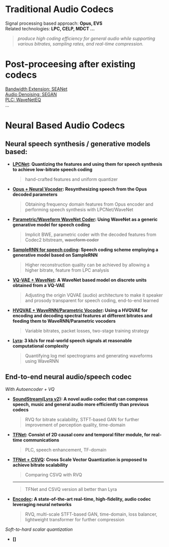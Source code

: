 # Traditional Audio Codecs
Signal processing based approach: **Opus, EVS**  
Related technologies: **LPC, CELP, MDCT ...**  
>*produce high coding efficiency for general audio while supporting various bitrates, sampling rates, and  real-time compression.*
# Post-proceesing after existing codecs
[Bandwidth Extension: SEANet](./REAL_TIME_SPEECH_FREQUENCY_BANDWIDTH_EXTENSION.pdf)  
[Audio Denoising: SEGAN](./AUDIO_CODEC_ENHANCEMENT_WITH_GENERATIVE_ADVERSARIAL_NETWORKS.pdf)  
[PLC: WaveNetEQ](./WaveNetEQ_Packet_Loss_Concealment_with_WaveRNN.pdf)  
...
# Neural Based Audio Codecs
## Neural speech synthesis / generative models based:
+ **[LPCNet](./A_Real_Time_Wideband_Neural_Vocoder_at_1.6_kbps_Using_LPCNet.pdf): Quantizing the features and using them for speech synthesis to achieve low-bitrate speech coding**
  > hand-crafted features and uniform quantizer
+ **[Opus + Neural Vocoder](./Improving_Opus_Low_Bit_Rate_Quality_with_Neural_Speech_Synthesis.pdf): Resynthesizing speech from the Opus decoded parameters**
  > Obtaining frequency domain features from Opus encoder and performing speech synthesis with LPCNet/WaveNet
+ **[Parametric/Waveform WaveNet Coder](./WAVENET_BASED_LOW_RATE_SPEECH_CODING.pdf): Using WaveNet as a generic genarative model for speech coding**
  > Implicit BWE, parametric coder with the decoded features from Codec2 bitstream, ~~waveform coder~~
+ **[SampleRNN for speech coding](./HIGH_QUALITY_SPEECH_CODING_WITH_SAMPLE_RNN.pdf): Speech coding scheme employing a generative model based on SampleRNN**
  > Higher reconstruction quality can be achieved by allowing a higher bitrate, feature from LPC analysis
+ **[VQ-VAE + WaveNet](./Low_Bit_rate_Speech_Coding_with_VQ_VAE_and_a_WaveNet_Decoder.pdf): A WaveNet based model on discrete units obtained from a VQ-VAE**
  > Adjusting the origin VQVAE (audio) architecture to make it speaker and prosody transparent for speech coding, end-to-end learned
+ **[HVQVAE + WaveRNN/Parametric Vocoder](./Architecture_for_Variable_Bitrate_Neural_Speech_Codec_with_Configurable_Computation_Complexity.pdf): Using a HVQVAE for encoding and decoding spectral features at different bitrates and feeding them to WaveRNN/Parametric vocoders**
  > Variable bitrates, packet losses, two-stage training strategy
+ **[Lyra](./GENERATIVE_SPEECH_CODING_WITH_PREDICTIVE_VARIANCE_REGULARIZATION.pdf): 3 kb/s for real-world speech signals at reasonable computational complexity**
  > Quantifying log mel spectrograms and generating waveforms using WaveRNN
## End-to-end neural audio/speech codec
_With Autoencoder + VQ_
+ **[SoundStream(Lyra v2)](./SoundStream_An_End_to_End_Neural_Audio_Codec.pdf): A novel audio codec that can compress speech, music and general audio more efficiently than previous codecs**
  > RVQ for bitrate scalability, STFT-based GAN for further improvement of perception quality, time-domain
+ **[TFNet](./End_to_End_Neural_Speech_Coding_for_Real_Time_Communications.pdf): Consist of 2D causal conv and temporal filter module, for real-time communications**
  > PLC, speech enhancement, TF-domain
+ **[TFNet + CSVQ](./Cross_Scale_Vector_Quantization_for_Scalable_Neural_Speech_Coding.pdf): Cross Scale Vector Quantization is proposed to achieve bitrate scalability**
  > Comparing CSVQ with RVQ  
  ---
  > TFNet and CSVQ version all better than Lyra
+ **[Encodec](./High_Fidelity_Neural_Audio_Compression.pdf): A state-of-the-art real-time, high-fidelity, audio codec leveraging neural networks**
  > RVQ, multi-scale STFT-based GAN, time-domain, loss balancer, lightweight transformer for further compression

_Soft-to-hard scalar quantization_
+ **[]**